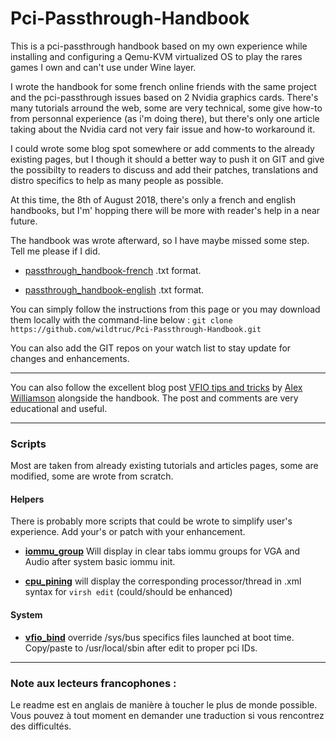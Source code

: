 # Pci-Passthrough-Handbook

This is a pci-passthrough handbook based on my own experience while installing and configuring a Qemu-KVM virtualized OS to play the rares games I own and can't use under Wine layer.

I wrote the handbook for some french online friends with the same project and the pci-passthrough issues based on 2 Nvidia graphics cards. 
There's many tutorials arround the web, some are very technical, some give how-to from personnal experience (as i'm doing there), but there's only one article taking about the Nvidia card not very fair issue and how-to workaround it. 

I could wrote some blog spot somewhere or add comments to the already existing pages, but I though it should a better way to push it on GIT and give the possibilty to readers to discuss and add their patches, translations and distro specifics to help as many people as possible.

At this time, the 8th of August 2018, there's only a french and english handbooks, but I'm' hopping there will be more with reader's help in a near future.

The handbook was wrote afterward, so I have maybe missed some step. Tell me please if I did.

 * [passthrough_handbook-french](passthrough_handbook-french.txt) .txt format.
 
 * [passthrough_handbook-english](passthrough_handbook-english.txt) .txt format.
 
You can simply follow the instructions from this page or you may download them locally with the command-line below :
``git clone https://github.com/wildtruc/Pci-Passthrough-Handbook.git``

You can also add the GIT repos on your watch list to stay update for changes and enhancements.
 
------------------------------------------

You can also follow the excellent blog post [VFIO tips and tricks](http://vfio.blogspot.com/2015/05/vfio-gpu-how-to-series-part-1-hardware.html) by [Alex Williamson](https://www.blogger.com/profile/02071923591707250496) alongside the handbook. The post and comments are very educational and useful.

------------------------------------------
### Scripts
Most are taken from already existing tutorials and articles pages, some are modified, some are wrote from scratch.

#### Helpers
There is probably more scripts that could be wrote to simplify user's experience. Add your's or patch with your enhancement.

 - **[iommu_group](iommu_group.sh)** Will display in clear tabs iommu groups for VGA and Audio after system basic iommu init.
 
 - **[cpu_pining](cpu_pining.sh)** will display the corresponding processor/thread in .xml syntax for ``virsh edit`` (could/should be enhanced)

#### System

 - **[vfio_bind](vfio_bind)** override /sys/bus specifics files launched at boot time. Copy/paste to /usr/local/sbin after edit to proper pci IDs.
 
------------------------------------------

### Note aux lecteurs francophones :
Le readme est en anglais de manière à toucher le plus de monde possible. Vous pouvez à tout moment en demander une traduction si vous rencontrez des difficultés.
